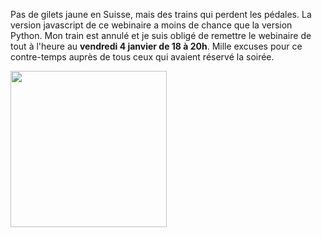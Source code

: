 Pas de gilets jaune en Suisse, mais des trains qui perdent les pédales. 
La version javascript de ce webinaire a moins de chance que la version Python. 
Mon train est annulé et je suis obligé de remettre le webinaire de tout à l'heure au 
**vendredi 4 janvier de 18 à 20h**. Mille excuses pour ce contre-temps auprès de tous ceux 
qui avaient réservé la soirée.

<img src="https://static.seattletimes.com/wp-content/uploads/2018/09/web-Careers-Career-Advice-Break-the-sorry-cycle-art.jpg" width="250">
